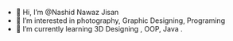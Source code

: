- 👋 Hi, I’m @Nashid Nawaz Jisan
- 👀 I’m interested in photography, Graphic Designing, Programing
- 🌱 I’m currently learning 3D Designing , OOP, Java .


<!---
Jisan4090/Jisan4090 is a ✨ special ✨ repository because its `README.md` (this file) appears on your GitHub profile.
You can click the Preview link to take a look at your changes.
--->

